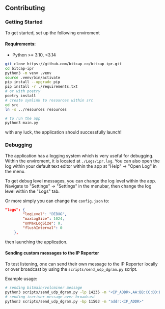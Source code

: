 ## Contributing

### Getting Started
To get started, set up the following enviroment

#### Requirements:
 - Python >= 3.10, <3.14
```bash
git clone https://github.com/bitcap-co/bitcap-ipr.git
cd bitcap-ipr
python3 -m venv .venv
source .venv/bin/activate
pip install --upgrade pip
pip install -r ./requirements.txt
# or with poetry
poetry install
# create symlink to resources within src
cd src
ln -s ../resources resources

# to run the app
python3 main.py
```

with any luck, the application should successfully launch!

### Debugging
The application has a logging system which is very useful for debugging. Within the enviroment, it is located at `./Logs/ipr.log`. You can also open the log within your default text editor within the app at "Help" -> "Open Log" in the menu.

To get debug level messages, you can change the log level within the app. Navigate to "Settings" -> "Settings" in the menubar, then change the log level within the "Logs" tab.

Or more simply you can change the `config.json` to:
```json
"logs": {
        "logLevel": "DEBUG",
        "maxLogSize": 1024,
        "onMaxLogSize": 0,
        "flushInterval": 0
    },
```
then launching the application.

#### Sending custom messages to the IP Reporter
To test listening, one can send their own message to the IP Reporter locally or over broadcast by using the `scripts/send_udp_dgram.py` script.

Example usage:
```bash
# sending bitmain/volcminer message
python3 scripts/send_udp_dgram.py -lp 14235 -m "<IP_ADDR>,AA:BB:CC:DD:EE:FF"
# sending iceriver message over broadcast
python3 scripts/send_udp_dgram.py -bp 11503 -m "addr:<IP_ADDR>"
```
